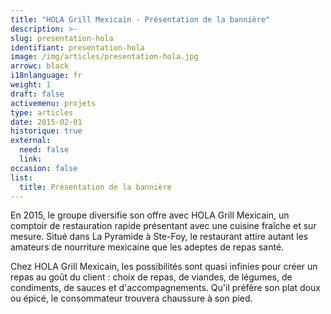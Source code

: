 ```yaml
---
title: "HOLA Grill Mexicain - Présentation de la bannière"
description: >-
slug: presentation-hola
identifiant: presentation-hola 
image: /img/articles/presentation-hola.jpg
arrowc: black
i18nlanguage: fr
weight: 1
draft: false
activemenu: projets
type: articles
date: 2015-02-01
historique: true
external:
  need: false
  link:
occasion: false
list:
  title: Présentation de la bannière
---
```


En 2015, le groupe diversifie son offre avec HOLA Grill Mexicain, un comptoir de restauration rapide présentant avec une cuisine fraîche et sur mesure. Situé dans La Pyramide à Ste-Foy, le restaurant attire autant les amateurs de nourriture mexicaine que les adeptes de repas santé. 

Chez HOLA Grill Mexicain, les possibilités sont quasi infinies pour créer un repas au goût du client : choix de repas, de viandes, de légumes, de condiments, de sauces et d'accompagnements. Qu'il préfère son plat doux ou épicé, le consommateur trouvera chaussure à son pied. 

 
